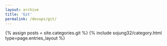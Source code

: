 ```yaml
---
layout: archive
title: 'Git'
permalink: /devops/git/
---
```


{% assign posts = site.categories.git %}
{% include sojung32/category.html type=page.entries_layout %} 
